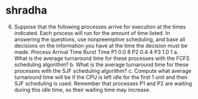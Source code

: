 # shradha
6. Suppose that the following processes arrive for execution at the times indicated. Each process will run for the amount of time listed. In answering the questions, use nonpreemptive scheduling, and base all decisions on the information you have at the time the decision must be made. Process Arrival Time Burst Time P1  0.0   8 P2  0.4   4 P3  1.0   1 a. What is the average turnaround time for these processes with the FCFS scheduling algorithm?
b. What is the average turnaround time for these processes with the SJF scheduling algorithm? 
c. Compute what average turnaround time will be if the CPU is left idle for the first 1 unit and then SJF scheduling is used. Remember that processes P1 and P2 are waiting during this idle time, so their waiting time may increase.
